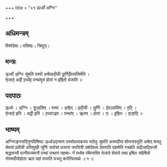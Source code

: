 +++
title = "०१ ऊर्ध्वो अग्निः"

+++
## अधिमन्त्रम्
विश्वेदेवाः। वसिष्ठः। त्रिष्टुप्।

## मन्त्रः
ऊ॒र्ध्वो अ॒ग्निः सु॑म॒तिं वस्वो॑ अश्रेत्प्रती॒ची जू॒र्णिर्दे॒वता॑तिमेति ।  
भे॒जाते॒ अद्री॑ र॒थ्ये॑व॒ पन्था॑मृ॒तं होता॑ न इषि॒तो य॑जाति ॥

## पदपाठः
ऊ॒र्ध्वः । अ॒ग्निः । सु॒ऽम॒तिम् । वस्वः॑ । अ॒श्रे॒त् । प्र॒ती॒ची । जू॒र्णिः । दे॒वऽता॑तिम् । ए॒ति॒ ।  
भे॒जाते॒ इति॑ । अद्री॒ इति॑ । र॒थ्या॑ऽइव । पन्था॑म् । ऋ॒तम् । होता॑ । नः॒ । इ॒षि॒तः । य॒जा॒ति॒ ॥

## भाष्यम्
अग्निरङ्गनादिगुणविशिष्टः ऊर्ध्वउद्गमनः वस्वोवासकस्य स्तोतुः सुमतिं अस्मदीयां शोभनांस्तुतिं अश्रेत् श्रयतु सेवतां प्रतीची अभिमुखी जूर्णिः सर्वासां प्रजानां जरयित्री उषोदेवता देवतातिं यज्ञमेति गच्छति अद्रीआद्रियन्तौ श्रद्धावन्तौ पत्नीयजमानौ पन्थां पन्थानं यज्ञमा- र्गं रथ्येव रथिनाविव भेजाते सेवाते तथा इषितः संप्रेषितो नोस्मदीयोहोता ऋतं यज्ञं यजाति यजतु करोत्वित्यर्थः ॥ १ ॥